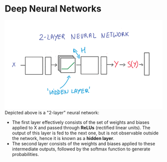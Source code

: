 # Deep Neural Networks #

![2_layer_neural_net](2_layer_neural_net.png)  
Depicted above is a "2-layer" neural network:
- The first layer effectively consists of the set of weights and biases applied to X and passed through __ReLUs__ (rectified linear units). The output of this layer is fed to the next one, but is not observable outside the network, hence it is known as a __hidden layer__.
- The second layer consists of the weights and biases applied to these intermediate outputs, followed by the softmax function to generate probabilities.


